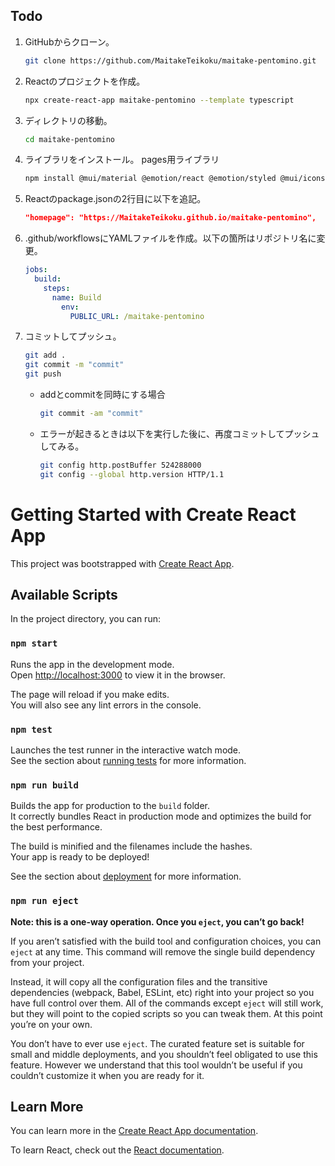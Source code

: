 ## Todo
1. GitHubからクローン。
    ```bash
    git clone https://github.com/MaitakeTeikoku/maitake-pentomino.git
    ```
1. Reactのプロジェクトを作成。
    ```bash
    npx create-react-app maitake-pentomino --template typescript
    ```
1. ディレクトリの移動。
    ```bash
    cd maitake-pentomino
    ```
1. ライブラリをインストール。
    pages用ライブラリ
    ```bash
    npm install @mui/material @emotion/react @emotion/styled @mui/icons-material
    ```
1. Reactのpackage.jsonの2行目に以下を追記。
    ```json
    "homepage": "https://MaitakeTeikoku.github.io/maitake-pentomino",
    ```
1. .github/workflowsにYAMLファイルを作成。以下の箇所はリポジトリ名に変更。
    ```yaml
    jobs:
      build:
        steps:
          name: Build
            env:
              PUBLIC_URL: /maitake-pentomino
    ```
1. コミットしてプッシュ。
    ```bash
    git add .
    git commit -m "commit"
    git push
    ```
    * addとcommitを同時にする場合
        ```bash
        git commit -am "commit"
        ```
    * エラーが起きるときは以下を実行した後に、再度コミットしてプッシュしてみる。
        ```bash
        git config http.postBuffer 524288000
        git config --global http.version HTTP/1.1
        ```



# Getting Started with Create React App

This project was bootstrapped with [Create React App](https://github.com/facebook/create-react-app).

## Available Scripts

In the project directory, you can run:

### `npm start`

Runs the app in the development mode.\
Open [http://localhost:3000](http://localhost:3000) to view it in the browser.

The page will reload if you make edits.\
You will also see any lint errors in the console.

### `npm test`

Launches the test runner in the interactive watch mode.\
See the section about [running tests](https://facebook.github.io/create-react-app/docs/running-tests) for more information.

### `npm run build`

Builds the app for production to the `build` folder.\
It correctly bundles React in production mode and optimizes the build for the best performance.

The build is minified and the filenames include the hashes.\
Your app is ready to be deployed!

See the section about [deployment](https://facebook.github.io/create-react-app/docs/deployment) for more information.

### `npm run eject`

**Note: this is a one-way operation. Once you `eject`, you can’t go back!**

If you aren’t satisfied with the build tool and configuration choices, you can `eject` at any time. This command will remove the single build dependency from your project.

Instead, it will copy all the configuration files and the transitive dependencies (webpack, Babel, ESLint, etc) right into your project so you have full control over them. All of the commands except `eject` will still work, but they will point to the copied scripts so you can tweak them. At this point you’re on your own.

You don’t have to ever use `eject`. The curated feature set is suitable for small and middle deployments, and you shouldn’t feel obligated to use this feature. However we understand that this tool wouldn’t be useful if you couldn’t customize it when you are ready for it.

## Learn More

You can learn more in the [Create React App documentation](https://facebook.github.io/create-react-app/docs/getting-started).

To learn React, check out the [React documentation](https://reactjs.org/).
